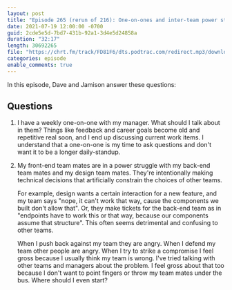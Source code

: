 ```yaml
---
layout: post
title: "Episode 265 (rerun of 216): One-on-ones and inter-team power struggles"
date: 2021-07-19 12:00:00 -0700
guid: 2cde5e5d-7bd7-431b-92a1-3d4e5d24858a
duration: "32:17"
length: 30692265
file: "https://chrt.fm/track/FD81F6/dts.podtrac.com/redirect.mp3/download.softskills.audio/sse-265.mp3"
categories: episode
enable_comments: true
---
```


In this episode, Dave and Jamison answer these questions:

## Questions

1. I have a weekly one-on-one with my manager. What should I talk about in them? Things like feedback and career goals become old and repetitive real soon, and I end up discussing current work items.
   I understand that a one-on-one is my time to ask questions and don't want it to be a longer daily-standup.


2. My front-end team mates are in a power struggle with my back-end team mates and my design team mates. They're intentionally making technical decisions that artificially constrain the choices of other teams.
   
   For example, design wants a certain interaction for a new feature, and my team says "nope, it can't work that way, cause the components we built don't allow that". Or, they make tickets for the back-end team as in "endpoints have to work this or that way, because our components assume that structure". This often seems detrimental and confusing to other teams.
   
   When I push back against my team they are angry. When I defend my team other people are angry. When I try to strike a compromise I feel gross because I usually think my team is wrong. I've tried talking with other teams and managers about the problem. I feel gross about that too because I don't want to point fingers or throw my team mates under the bus. Where should I even start?
